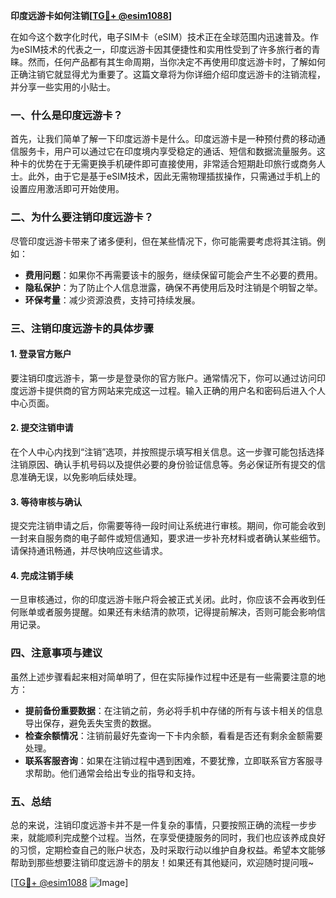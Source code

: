 **印度远游卡如何注销[[TG💪+ @esim1088](https://t.me/s/esim1088)]**

在如今这个数字化时代，电子SIM卡（eSIM）技术正在全球范围内迅速普及。作为eSIM技术的代表之一，印度远游卡因其便捷性和实用性受到了许多旅行者的青睐。然而，任何产品都有其生命周期，当你决定不再使用印度远游卡时，了解如何正确注销它就显得尤为重要了。这篇文章将为你详细介绍印度远游卡的注销流程，并分享一些实用的小贴士。

### 一、什么是印度远游卡？

首先，让我们简单了解一下印度远游卡是什么。印度远游卡是一种预付费的移动通信服务卡，用户可以通过它在印度境内享受稳定的通话、短信和数据流量服务。这种卡的优势在于无需更换手机硬件即可直接使用，非常适合短期赴印旅行或商务人士。此外，由于它是基于eSIM技术，因此无需物理插拔操作，只需通过手机上的设置应用激活即可开始使用。

### 二、为什么要注销印度远游卡？

尽管印度远游卡带来了诸多便利，但在某些情况下，你可能需要考虑将其注销。例如：
- **费用问题**：如果你不再需要该卡的服务，继续保留可能会产生不必要的费用。
- **隐私保护**：为了防止个人信息泄露，确保不再使用后及时注销是个明智之举。
- **环保考量**：减少资源浪费，支持可持续发展。

### 三、注销印度远游卡的具体步骤

#### 1. 登录官方账户
要注销印度远游卡，第一步是登录你的官方账户。通常情况下，你可以通过访问印度远游卡提供商的官方网站来完成这一过程。输入正确的用户名和密码后进入个人中心页面。

#### 2. 提交注销申请
在个人中心内找到“注销”选项，并按照提示填写相关信息。这一步骤可能包括选择注销原因、确认手机号码以及提供必要的身份验证信息等。务必保证所有提交的信息准确无误，以免影响后续处理。

#### 3. 等待审核与确认
提交完注销申请之后，你需要等待一段时间让系统进行审核。期间，你可能会收到一封来自服务商的电子邮件或短信通知，要求进一步补充材料或者确认某些细节。请保持通讯畅通，并尽快响应这些请求。

#### 4. 完成注销手续
一旦审核通过，你的印度远游卡账户将会被正式关闭。此时，你应该不会再收到任何账单或者服务提醒。如果还有未结清的款项，记得提前解决，否则可能会影响信用记录。

### 四、注意事项与建议

虽然上述步骤看起来相对简单明了，但在实际操作过程中还是有一些需要注意的地方：
- **提前备份重要数据**：在注销之前，务必将手机中存储的所有与该卡相关的信息导出保存，避免丢失宝贵的数据。
- **检查余额情况**：注销前最好先查询一下卡内余额，看看是否还有剩余金额需要处理。
- **联系客服咨询**：如果在注销过程中遇到困难，不要犹豫，立即联系官方客服寻求帮助。他们通常会给出专业的指导和支持。

### 五、总结

总的来说，注销印度远游卡并不是一件复杂的事情，只要按照正确的流程一步步来，就能顺利完成整个过程。当然，在享受便捷服务的同时，我们也应该养成良好的习惯，定期检查自己的账户状态，及时采取行动以维护自身权益。希望本文能够帮助到那些想要注销印度远游卡的朋友！如果还有其他疑问，欢迎随时提问哦~

[[TG💪+ @esim1088](https://t.me/s/esim1088) ![Image](https://i.postimg.cc/4NQfJmqS/Snipaste-2025-05-13-00-14-12.png)]